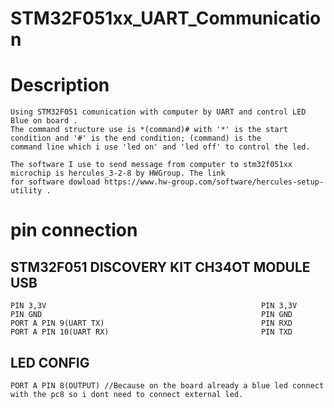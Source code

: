 # STM32F051xx_UART_Communication
# Description
	Using STM32F051 comunication with computer by UART and control LED Blue on board . 
	The command structure use is *(command)# with '*' is the start condition and '#' is the end condition; (command) is the 
	command line which i use 'led on' and 'led off' to control the led.
	
	The software I use to send message from computer to stm32f051xx microchip is hercules_3-2-8 by HWGroup. The link 
	for software dowload https://www.hw-group.com/software/hercules-setup-utility .
# pin connection

## STM32F051 DISCOVERY KIT                              CH34OT MODULE USB 
	PIN 3,3V 												PIN 3,3V
	PIN GND 												PIN GND 
	PORT A PIN 9(UART TX)									PIN RXD
	PORT A PIN 10(UART RX)									PIN TXD	
## LED CONFIG 
	PORT A PIN 8(OUTPUT) //Because on the board already a blue led connect with the pc8 so i dont need to connect external led.